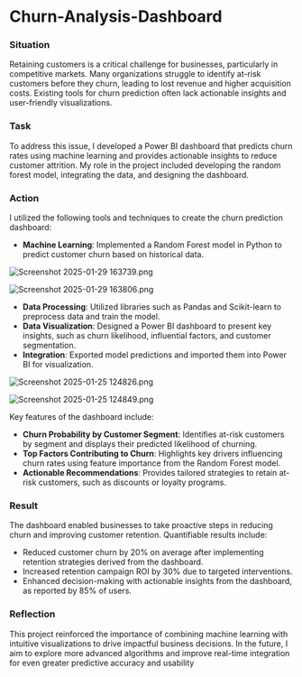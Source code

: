 # Churn-Analysis-Dashboard
### Situation

Retaining customers is a critical challenge for businesses, particularly in competitive markets. Many organizations struggle to identify at-risk customers before they churn, leading to lost revenue and higher acquisition costs. Existing tools for churn prediction often lack actionable insights and user-friendly visualizations.

### Task

To address this issue, I developed a Power BI dashboard that predicts churn rates using machine learning and provides actionable insights to reduce customer attrition. My role in the project included developing the random forest model, integrating the data, and designing the dashboard.

### Action

I utilized the following tools and techniques to create the churn prediction dashboard:

- **Machine Learning**: Implemented a Random Forest model in Python to predict customer churn based on historical data.

![Screenshot 2025-01-29 163739.png](attachment:acce1175-fe59-425f-a9e0-84dafab312c5:Screenshot_2025-01-29_163739.png)

![Screenshot 2025-01-29 163806.png](attachment:4c521116-e1f8-4ab9-ac9e-c187371f0f70:Screenshot_2025-01-29_163806.png)

- **Data Processing**: Utilized libraries such as Pandas and Scikit-learn to preprocess data and train the model.
- **Data Visualization**: Designed a Power BI dashboard to present key insights, such as churn likelihood, influential factors, and customer segmentation.
- **Integration**: Exported model predictions and imported them into Power BI for visualization.

![Screenshot 2025-01-25 124826.png](attachment:c0b18c7f-348d-48ac-9277-aaf769f3dded:Screenshot_2025-01-25_124826.png)

![Screenshot 2025-01-25 124849.png](attachment:40e66734-fdb5-4ba5-b59d-c46b87ba6c93:Screenshot_2025-01-25_124849.png)

Key features of the dashboard include:

- **Churn Probability by Customer Segment**: Identifies at-risk customers by segment and displays their predicted likelihood of churning.
- **Top Factors Contributing to Churn**: Highlights key drivers influencing churn rates using feature importance from the Random Forest model.
- **Actionable Recommendations**: Provides tailored strategies to retain at-risk customers, such as discounts or loyalty programs.

### Result

The dashboard enabled businesses to take proactive steps in reducing churn and improving customer retention. Quantifiable results include:

- Reduced customer churn by 20% on average after implementing retention strategies derived from the dashboard.
- Increased retention campaign ROI by 30% due to targeted interventions.
- Enhanced decision-making with actionable insights from the dashboard, as reported by 85% of users.

### Reflection

This project reinforced the importance of combining machine learning with intuitive visualizations to drive impactful business decisions. In the future, I aim to explore more advanced algorithms and improve real-time integration for even greater predictive accuracy and usability
